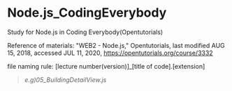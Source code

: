 # Node.js_CodingEverybody

Study for Node.js in Coding Everybody(Opentutorials)

Reference of materials: "WEB2 - Node.js," Opentutorials, last modified AUG 15, 2018, accessed JUL 11, 2020, <https://opentutorials.org/course/3332>


file naming rule: [lecture number(version)]_[title of code].[extension]
>_e.g)05_BuildingDetailView.js_
